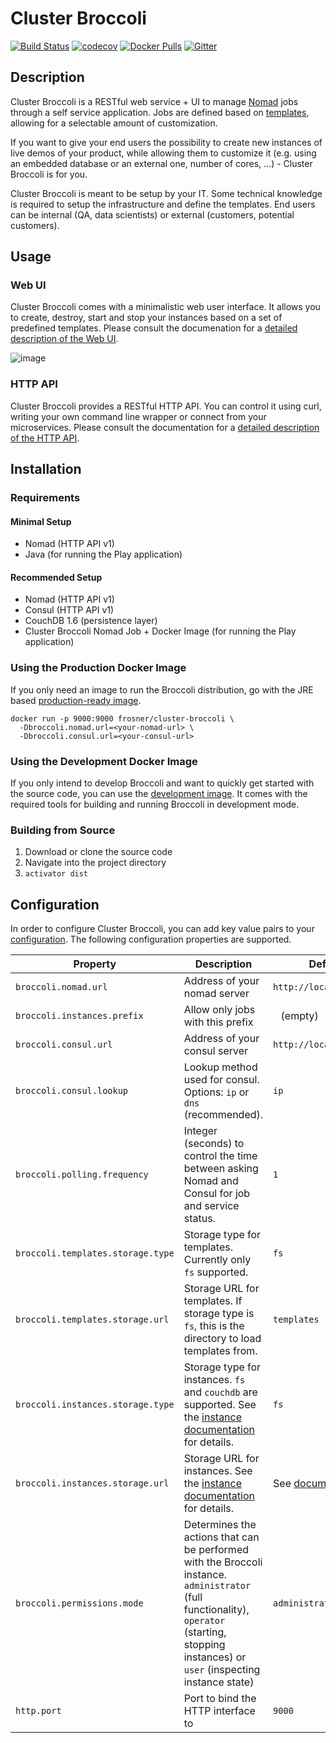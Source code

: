 # Cluster Broccoli

[![Build Status](https://travis-ci.org/FRosner/cluster-broccoli.svg?branch=master)](https://travis-ci.org/FRosner/cluster-broccoli)
[![codecov](https://codecov.io/gh/FRosner/cluster-broccoli/branch/master/graph/badge.svg)](https://codecov.io/gh/FRosner/cluster-broccoli)
[![Docker Pulls](https://img.shields.io/docker/pulls/frosner/cluster-broccoli.svg?maxAge=2592000)](https://hub.docker.com/r/frosner/cluster-broccoli/)
[![Gitter](https://badges.gitter.im/FRosner/cluster-broccoli.svg)](https://gitter.im/FRosner/cluster-broccoli?utm_source=badge&utm_medium=badge&utm_campaign=pr-badge)

## Description

Cluster Broccoli is a RESTful web service + UI to manage [Nomad](https://www.nomadproject.io) jobs through a self service application. Jobs are defined based on [templates](https://github.com/FRosner/cluster-broccoli/wiki/Templates), allowing for a selectable amount of customization.

If you want to give your end users the possibility to create new instances of live demos of your product, while allowing them to customize it (e.g. using an embedded database or an external one, number of cores, ...) - Cluster Broccoli is for you.

Cluster Broccoli is meant to be setup by your IT. Some technical knowledge is required to setup the infrastructure and define the templates. End users can be internal (QA, data scientists) or external (customers, potential customers).

## Usage

### Web UI

Cluster Broccoli comes with a minimalistic web user interface. It allows you to create, destroy, start and stop your instances based on a set of predefined templates. Please consult the documenation for a [detailed description of the Web UI](https://github.com/FRosner/cluster-broccoli/wiki/Web-UI).

![image](https://cloud.githubusercontent.com/assets/3427394/18438860/6159e5f0-7903-11e6-9a59-b4ba0c884a50.png)

### HTTP API

Cluster Broccoli provides a RESTful HTTP API. You can control it using curl, writing your own command line wrapper or connect from your microservices. Please consult the documentation for a [detailed description of the HTTP API](https://github.com/FRosner/cluster-broccoli/wiki/HTTP-API-v1).

## Installation

### Requirements

#### Minimal Setup

- Nomad (HTTP API v1)
- Java (for running the Play application)

#### Recommended Setup

- Nomad (HTTP API v1)
- Consul (HTTP API v1)
- CouchDB 1.6 (persistence layer)
- Cluster Broccoli Nomad Job + Docker Image (for running the Play application)

### Using the Production Docker Image

If you only need an image to run the Broccoli distribution, go with the JRE based [production-ready image](https://hub.docker.com/r/frosner/cluster-broccoli/).

```
docker run -p 9000:9000 frosner/cluster-broccoli \
  -Dbroccoli.nomad.url=<your-nomad-url> \
  -Dbroccoli.consul.url=<your-consul-url>
```

### Using the Development Docker Image

If you only intend to develop Broccoli and want to quickly get started with the source code, you can use the [development image](https://hub.docker.com/r/frosner/cluster-broccoli/). It comes with the required tools for building and running Broccoli in development mode.

### Building from Source

1. Download or clone the source code
2. Navigate into the project directory
3. `activator dist`

## Configuration

In order to configure Cluster Broccoli, you can add key value pairs to your [configuration](https://www.playframework.com/documentation/2.4.x/Configuration).
The following configuration properties are supported.

| Property | Description | Default |
| -------- | ----------- | ------- |
| `broccoli.nomad.url` | Address of your nomad server | `http://localhost:4646` |
| `broccoli.instances.prefix` | Allow only jobs with this prefix | ` ` (empty) |
| `broccoli.consul.url` | Address of your consul server | `http://localhost:8500` |
| `broccoli.consul.lookup` | Lookup method used for consul. Options: `ip` or `dns` (recommended).| `ip` |
| `broccoli.polling.frequency` | Integer (seconds) to control the time between asking Nomad and Consul for job and service status. | `1` |
| `broccoli.templates.storage.type` | Storage type for templates. Currently only `fs` supported. | `fs` |
| `broccoli.templates.storage.url` | Storage URL for templates. If storage type is `fs`, this is the directory to load templates from. | `templates` |
| `broccoli.instances.storage.type` | Storage type for instances. `fs` and `couchdb` are supported. See the [instance documentation](https://github.com/FRosner/cluster-broccoli/wiki/Instances) for details. | `fs` |
| `broccoli.instances.storage.url` | Storage URL for instances. See the [instance documentation](https://github.com/FRosner/cluster-broccoli/wiki/Instances) for details. | See [documentation](https://github.com/FRosner/cluster-broccoli/wiki/Instances) |
| `broccoli.permissions.mode` | Determines the actions that can be performed with the Broccoli instance. `administrator` (full functionality), `operator` (starting, stopping instances) or `user` (inspecting instance state) | `administrator` |
| `http.port` | Port to bind the HTTP interface to | `9000` |
